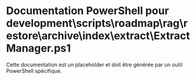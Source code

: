 # Documentation PowerShell pour development\scripts\roadmap\rag\restore\archive\index\extract\ExtractManager.ps1

Cette documentation est un placeholder et doit être générée par un outil PowerShell spécifique.
